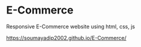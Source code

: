 # E-Commerce

Responsive E-Commerce website using html, css, js

https://soumayadip2002.github.io/E-Commerce/

